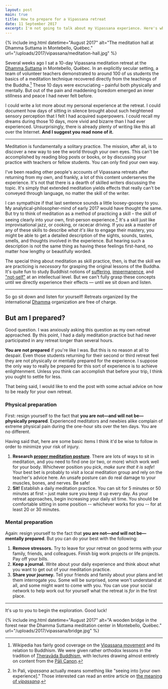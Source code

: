 ```yaml
---
layout: post
main: true
title: How to prepare for a Vipassana retreat
date: 11 September 2017
excerpt: I'm not going to talk about my Vipassana experience. Here's why.
---
```


{% include img.html datetime="August 2017" alt="The meditation hall at Dhamma Suttama in Montebello, Québec." url="/uploads/2017/vipassana/meditation-hall.jpg" %}

Several weeks ago I sat a 10-day Vipassana meditation retreat at the [Dhamma
Suttama][1] in Montebello, Québec. In an explicitly secular setting, a team of
volunteer teachers demonstrated to around 100 of us students the basics of a
meditation technique recovered directly from the teachings of the Buddha.[^1] These
10 days were excruciating – painful both physically and mentally. But out of
the pain and maddening boredom emerged an inner stillness and peace I had never
felt before.

I could write a lot more about my personal experience at the retreat. I could
document how days of sitting in silence brought about such heightened sensory
perception that I felt I had acquired superpowers. I could recall my dreams
during those 10 days, more vivid and bizarre than I had ever experienced.
Unsurprisingly, there is already plenty of writing like this all over the
Internet.  **And I suggest you read none of it.**

---

Meditation is fundamentally a solitary practice. The mission, after all, is to
discover a new way to see the world through your own eyes. This can't be
accomplished by reading blog posts or books, or by discussing your practice
with teachers or fellow students. You can only find your own way.

I've been reading other people's accounts of Vipassana retreats after
returning from my own, and frankly, a lot of this content underserves the
experience. It's not that there is a dearth of skilled writers discussing the
topic. It's simply that extended meditation yields effects that really can't be
conveyed through language, no matter the skill of the writer.

I can sympathize if that last sentence sounds a little loosey-goosey to you. My
analytical-philosopher-mind of early 2017 would have thought the same. But try
to think of meditation as a method of practicing a skill – the skill of seeing
clearly into your own, first-person experience.[^2] It's a skill just like
improvisational jazz, or cooking, or racecar driving. If you ask a master of
any of these skills to describe *what it's like* to engage their mastery, you
might be able to get a detailed description of the sights, sounds, tastes,
      smells, and thoughts involved in the experience. But hearing such a
      description is not the same thing as having these feelings first-hand, no
      matter how lengthy or beautifully worded.

The special thing about meditation as skill practice, then, is that the skill
we are practicing is *necessary* for grasping the original lessons of the
Buddha. It's quite fun to study Buddhist notions of [suffering][6],
    [impermanence][7], and ["not-self"][8] at an intellectual level. But we
    can't fully grasp these concepts until we directly experience their
    effects — until we sit down and listen.

---

So go sit down and listen for yourself! Retreats organized by the international
[Dhamma][9] organization are free of charge.

## But am I prepared?

Good question. I was anxiously asking this question as my own retreat
approached. By this point, I had a daily meditation practice but had never
participated in any retreat longer than several hours.

**You are not prepared** if you're like I was. But this is no reason at all to
despair. Even those students returning for their second or third retreat feel
they are not physically or mentally prepared for the experience. I suppose the
only way to really be prepared for this sort of experience is to achieve
enlightenment. Unless you think can accomplish that before your trip, I think
you ought to settle for less.

That being said, I would like to end the post with some actual advice on how to
be ready for your own retreat.

### Physical preparation

First: resign yourself to the fact that **you are not—and will not
be—physically prepared**.
Experienced meditators and newbies alike complain of extreme physical pain
during the one-hour sits over the ten days. You are no different.

Having said that, here are some basic items I think it'd be wise to follow in
order to minimize your risk of injury.

1. **Research [proper meditation posture][10]**. There are lots of ways to sit in
   meditation, and you need to find one (or two, or more) which work well for
   your body. Whichever position you pick, *make sure that it is safe*! Your
   best bet is probably to visit a local meditation group and rely on the
   teacher's advice here. An unsafe posture can do real damage to your muscles,
   bones, and nerves. Be safe!
2. **Sit!** Establish a daily meditation practice. You can sit for 5 minutes or
   50 minutes at first – just make sure you keep it up every day. As your
   retreat approaches, begin increasing your daily sit time. You should be
   comfortable sitting in some position -- whichever works for you -- for at
   least 20 or 30 minutes.

### Mental preparation

Again: resign yourself to the fact that **you are not—and will not
be—mentally prepared**. But you can do your best with the following:

1. **Remove stressors.** Try to leave for your retreat on good terms with your
   family, friends, and colleagues. Finish big work projects or life projects.
   Pay off your bills.
2. **Keep a journal.** Write about your daily experience and think about what
   you want to get out of your meditation practice.
3. **Share your journey.** Tell your friends and family about your plans and
   let them interrogate you. Some will be surprised, some won't understand at
   all, and some might want to come with you. You can use your social network
   to help work out for yourself what the retreat is *for* in the first place.

---

It's up to you to begin the exploration. Good luck!

{% include img.html datetime="August 2017" alt="A wooden bridge in the forest near the Dhamma Suttama meditation center in Montebello, Québec." url="/uploads/2017/vipassana/bridge.jpg" %}

[1]: http://suttama.dhamma.org
[2]: https://tricycle.org/magazine/vipassana-meditation/
[3]: https://en.wikipedia.org/wiki/Vipassana_movement
[4]: https://en.wikipedia.org/wiki/Theravada
[5]: https://en.wikipedia.org/wiki/P%C4%81li_Canon
[6]: https://en.wikipedia.org/wiki/Dukkha
[7]: https://en.wikipedia.org/wiki/Impermanence
[8]: https://en.wikipedia.org/wiki/Anatta
[9]: http://www.dhamma.org
[10]: https://www.mindful.org/find-right-meditation-posture-body/

[^1]: Wikipedia has fairly good coverage on the [Vipassana movement][3] and its relation to Buddhism. We were given rather orthodox lessons in the tradition of [Theravāda Buddhism][4], with lectures drawing almost entirely on content from the [ Pāli Canon][5].
[^2]: In Pali, *vipassana* actually means something like "seeing into [your own experience]." Those interested can read an entire article on [the meaning of *vipassana*][2].
